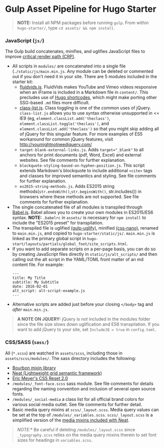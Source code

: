 # Gulp Asset Pipeline for Hugo Starter

> **NOTE:** Install all NPM packages before running `gulp`. From within `hugo-starter/`, type `cd assets/ && npm install`.

### JavaScript (`js/`)

The Gulp build concatenates, minifies, and uglifies JavaScript files to improve [critical render path (CRP)](https://developers.google.com/web/fundamentals/performance/critical-rendering-path/?hl=en).  

* All scripts in `modules/` are concatenated into a single file (`./static/js/main.min.js`. Any module can be deleted or commented out if you don't need it in your site. There are 5 modules included in the starter kit:
    * [fluidvids.js](https://github.com/toddmotto/fluidvids). FluidVids makes YouTube and Vimeo videos responsive when an iFrame is included in a Markdown file in `content/`. This precludes use of [Hugo shortcodes](http://gohugo.io/extras/shortcodes/), which might make porting other SSG-based `.md` files more difficult.  
    * [class-list.js](https://github.com/eligrey/classList.js/). Class toggling is one of the common uses of jQuery. `class-list.js` allows you to use syntax otherwise unsupported in <= IE9 (eg, `element.classList.add('theclass')`, `element.classList.toggle('theclass')`, and `element.classList.add('theclass')` so that you might skip adding all of jQuery for this singular feature. For more examples of ES5 workaround for common jQuery features, visit <http://youmightnotneedjquery.com/>
    * `target-blank-external-links.js`. Adds `target="_blank"` to all anchors for print documents (pdf, Word, Excel) and external websites. See file comments for further explanation.
    * `blockquote-styling-based-on-hyphen-position.js`. This script extends Markdown's blockquote to include additional `<cite>` tags and classes for improved semantics and styling. See file comments for further explanation.
    * `es2015-string-methods.js`. Adds ES2015 string methods(`str.endsWith()`,`str.beginsWith()`, str.includes()) in browsers where these methods are not supported. See file comments for further explanation.    
* The single concatenated file of all modules is transpiled through [Babel.js](https://babeljs.io/). Babel allows you to create your own modules in ES2015/ES6 syntax. **NOTE:** `.babelrc` in `assets/` is necessary for `npm install` to include the "ES2015 preset" for transpilation.
* The transpiled file is uglified [(gulp-uglify)](https://www.npmjs.com/package/gulp-uglify), minified [(css-nano)](https://github.com/ben-eb/gulp-cssnano), renamed to `main.min.js`, and copied to `hugo-starter/static/js/`. `main.min.js` is linked as the primary global script in `hugo-start/layouts/partials/global_foot/site_scripts.html`.
* If you want to add separate scripts on a per-page basis, you can do so by creating JavaScript files directly in `static/js/alt_scripts/` and then calling out the alt script in the YAML/TOML front matter of an md content file. For example:
    ```
    ---
    title: My Title
    subtitle: My Subtitle
    date: 2016-02-01
    alt_script: alt-script-example.js
    ---
    ```
* Alternative scripts are added just before your closing `</body>` tag and *after* `main.min.js`.

> **A NOTE ON JQUERY:** jQuery is *not* included in the modules folder since the file size slows down uglification and ES6 transpilation. If you want to add jQuery to your site, set `IncludeJQ = true` in `config.toml`.

### CSS/SASS (`sass/`)

All (`*.scss`) are watched in `assets/scss`, including those in `assets/scss/modules/`. The sass directory includes the following:

* [Bourbon mixin library](http://bourbon.io/docs/)
* [Neat (Lightweight grid semantic framework)](http://thoughtbot.github.io/neat-docs/latest/)
* [Eric Meyer's CSS Reset 2.0](http://meyerweb.com/eric/tools/css/reset/)
* `/modules/_font-face.scss` sass module. See file comments for details regarding the naming convention and inclusion of several open source fonts.
* `/modules/_social-media` a class list for all official brand colors for various social media outlet. See file comments for further detail.
* Basic media query mixins at `scss/_layout.scss`. Media query values can be set at the top of `/modules/_variables.scss`. `scss/_layout.scss` is a simplified version of the [media mixins included with Neat](http://thoughtbot.github.io/neat-docs/latest/#media). 

> *NOTE:** Be careful if deleting `/modules/_layout.scss` since `_typography.scss` relies on the media query mixins therein to set font sizes for headings in `variables.scss`.   
